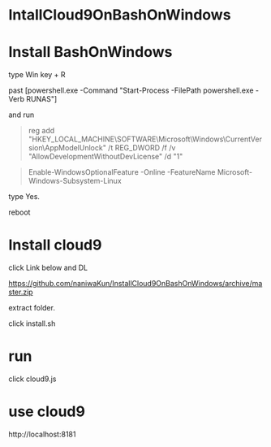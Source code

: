 # IntallCloud9OnBashOnWindows

# Install BashOnWindows

type Win key + R

past [powershell.exe -Command "Start-Process -FilePath powershell.exe -Verb RUNAS"] 

and run

> reg add "HKEY_LOCAL_MACHINE\SOFTWARE\Microsoft\Windows\CurrentVersion\AppModelUnlock" /t REG_DWORD /f /v "AllowDevelopmentWithoutDevLicense" /d "1"

> Enable-WindowsOptionalFeature -Online -FeatureName Microsoft-Windows-Subsystem-Linux

type Yes.

reboot 

# Install cloud9

click Link below and DL

https://github.com/naniwaKun/InstallCloud9OnBashOnWindows/archive/master.zip

extract folder.

click install.sh

# run

click cloud9.js

# use cloud9
http://localhost:8181
